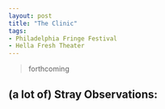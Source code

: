 ```yaml
---
layout: post
title: "The Clinic"
tags:
- Philadelphia Fringe Festival
- Hella Fresh Theater
---
```

> forthcoming

## (a lot of) Stray Observations:
